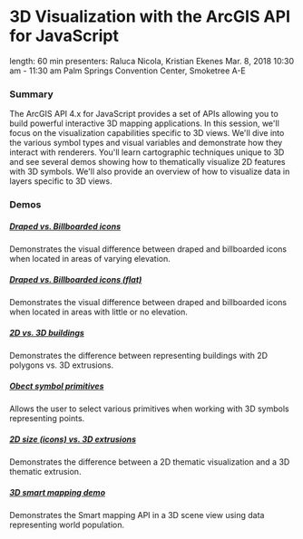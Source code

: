 # 3D Visualization with the ArcGIS API for JavaScript

length: 60 min
presenters: Raluca Nicola, Kristian Ekenes
Mar. 8, 2018 10:30 am - 11:30 am
Palm Springs Convention Center, Smoketree A-E

### Summary

The ArcGIS API 4.x for JavaScript provides a set of APIs allowing you to build powerful interactive 3D mapping applications. In this session, we'll focus on the visualization capabilities specific to 3D views. We'll dive into the various symbol types and visual variables and demonstrate how they interact with renderers. You'll learn cartographic techniques unique to 3D and see several demos showing how to thematically visualize 2D features with 3D symbols. We'll also provide an overview of how to visualize data in layers specific to 3D views.

### Demos

#####  [Draped vs. Billboarded icons](https://ekenes.github.io/conferences/ds-2017/3d-viz/demos/billboard-draped-elevation-comparison/)

Demonstrates the visual difference between draped and billboarded icons when located in areas of varying elevation.

##### [Draped vs. Billboarded icons (flat)](https://ekenes.github.io/conferences/ds-2017/3d-viz/demos/icons-billboard-draped-comparison/)

Demonstrates the visual difference between draped and billboarded icons when located in areas with little or no elevation.

#####  [2D vs. 3D buildings](https://ekenes.github.io/conferences/ds-2017/3d-viz/demos/buildings-comparison/)

Demonstrates the difference between representing buildings with 2D polygons vs. 3D extrusions.

##### [Obect symbol primitives](https://ekenes.github.io/conferences/ds-2017/3d-viz/demos/object-symbols/)

Allows the user to select various primitives when working with 3D symbols representing points.

##### [2D size (icons) vs. 3D extrusions](https://ekenes.github.io/conferences/ds-2017/3d-viz/demos/size-comparison/)

Demonstrates the difference between a 2D thematic visualization and a 3D thematic extrusion.

##### [3D smart mapping demo](https://ekenes.github.io/conferences/ds-2017/3d-viz/demos/3d-smartmapping/)

Demonstrates the Smart mapping API in a 3D scene view using data representing world population.